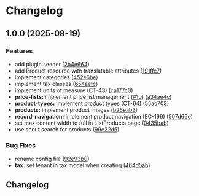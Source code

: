 # Changelog

## 1.0.0 (2025-08-19)


### Features

* add plugin seeder ([2b4e664](https://github.com/DataLinx/eclipsephp-catalogue-plugin/commit/2b4e66491264b506a03a306963e91983b9ce2ef2))
* add Product resource with translatable attributes ([191ffc7](https://github.com/DataLinx/eclipsephp-catalogue-plugin/commit/191ffc7b367afd7204f8426984c1013f32215e59))
* implement categories ([452e6be](https://github.com/DataLinx/eclipsephp-catalogue-plugin/commit/452e6be0254cd55f848752019cb46a15b31abb8f))
* implement tax classes ([654aefc](https://github.com/DataLinx/eclipsephp-catalogue-plugin/commit/654aefc4270c0a7ab1481f3e9c99477d4c777b98))
* implement units of measure (CT-43) ([ca177c0](https://github.com/DataLinx/eclipsephp-catalogue-plugin/commit/ca177c0421ebd64831b92d89a641b0b3e0a1712f))
* **price-lists:** implement price list management ([#10](https://github.com/DataLinx/eclipsephp-catalogue-plugin/issues/10)) ([a34ae4c](https://github.com/DataLinx/eclipsephp-catalogue-plugin/commit/a34ae4c190db695a7f7c05d5b46ff2e224d801e2))
* **product-types:** implement product types (CT-64) ([55ac703](https://github.com/DataLinx/eclipsephp-catalogue-plugin/commit/55ac703565a49c1de6b051fd50354706dba2260c))
* **products:** implement product images ([b26eab3](https://github.com/DataLinx/eclipsephp-catalogue-plugin/commit/b26eab329209ae97e8d6647ce996db15aae81cbb))
* **record-navigation:** implement product navigation (EC-196) ([507d66e](https://github.com/DataLinx/eclipsephp-catalogue-plugin/commit/507d66e5cc8c5a5f055fadfe4b8ab9172db3423b))
* set max content width to full in ListProducts page ([0435bab](https://github.com/DataLinx/eclipsephp-catalogue-plugin/commit/0435bab1301a088744dc2a1e14f342c039cd0922))
* use scout search for products ([99e22d5](https://github.com/DataLinx/eclipsephp-catalogue-plugin/commit/99e22d55a3646407dbedebf8fbbf959e443431b3))


### Bug Fixes

* rename config file ([92e93b0](https://github.com/DataLinx/eclipsephp-catalogue-plugin/commit/92e93b024abbcb10c37b622ca47315cf1e62792f))
* **tax:** set tenant in tax model when creating ([464d5ab](https://github.com/DataLinx/eclipsephp-catalogue-plugin/commit/464d5ab1061dad0bd05e6ebbf3c03619bab8c99f))

## Changelog
